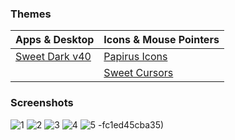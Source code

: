 ### Themes

| Apps & Desktop                                         | Icons & Mouse Pointers                                 |
| ------------------------------------------------------ | :----------------------------------------------------- |
| [Sweet Dark v40](https://www.gnome-look.org/p/1253385) | [Papirus Icons](https://www.gnome-look.org/p/1166289/) |
|                                                        | [Sweet Cursors](https://www.gnome-look.org/p/1393084)  |

### Screenshots
![1](https://github.com/DrShahinstein/dotfiles/assets/81323808/64a89440-fb3f-44f9-aba6-f2cdbe005124)
![2](https://github.com/DrShahinstein/dotfiles/assets/81323808/84867664-a4e1-4764-8bda-45f960df29bc)
![3](https://github.com/DrShahinstein/dotfiles/assets/81323808/cbe2cff3-aae8-47a7-a302-4b6efcb07bfe)
![4](https://github.com/DrShahinstein/dotfiles/assets/81323808/bf139b27-8899-4a1d-a85d-de4e9af18d3b)
![5](https://github.com/DrShahinstein/dotfiles/assets/81323808/bf82c6cc-8c0c-48d5-ae67-5b23ae90dcf7)
-fc1ed45cba35)
